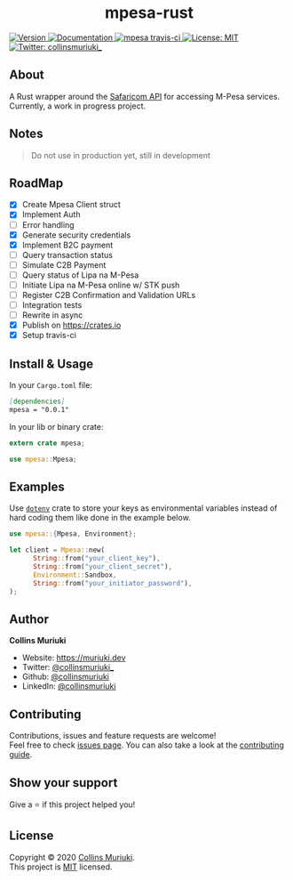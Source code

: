 <h1 align="center">mpesa-rust</h1>
<p>
   <a href="https://crates.io/crates/mpesa" target="_blank">
     <img alt="Version" src="https://img.shields.io/crates/v/mpesa" />
   </a>
  <a href="https://docs.rs/mpesa/0.1.0/mpesa/" target="_blank">
    <img alt="Documentation" src="https://img.shields.io/badge/documentation-yes-brightgreen.svg" />
  </a>
  <a href="https://travis-ci.com/collinsmuriuki/mpesa-rust" target="_blank">
      <img alt="mpesa travis-ci" src="https://travis-ci.com/collinsmuriuki/mpesa-rust.svg?branch=master" />
   </a>
  <a href="LICENSE" target="_blank">
    <img alt="License: MIT" src="https://img.shields.io/badge/License-MIT-yellow.svg" />
  </a>
  <a href="https://twitter.com/collinsmuriuki_" target="_blank">
    <img alt="Twitter: collinsmuriuki_" src="https://img.shields.io/twitter/follow/collinsmuriuki_.svg?style=social" />
  </a>
</p>

## About

A Rust wrapper around the [Safaricom API](https://developer.safaricom.co.ke/docs?shell#introduction) for accessing M-Pesa services.
Currently, a work in progress project.

## Notes
> Do not use in production yet, still in development

## RoadMap

- [x] Create Mpesa Client struct
- [x] Implement Auth
- [ ] Error handling
- [x] Generate security credentials
- [x] Implement B2C payment
- [ ] Query transaction status
- [ ] Simulate C2B Payment
- [ ] Query status of Lipa na M-Pesa
- [ ] Initiate Lipa na M-Pesa online w/ STK push
- [ ] Register C2B Confirmation and Validation URLs
- [ ] Integration tests
- [ ] Rewrite in async
- [x] Publish on https://crates.io
- [x] Setup travis-ci

## Install & Usage
In your `Cargo.toml` file:

```md
[dependencies]
mpesa = "0.0.1"
```

In your lib or binary crate:
```rs
extern crate mpesa;

use mpesa::Mpesa;
```

## Examples

Use [`dotenv`](https://docs.rs/dotenv/0.15.0/dotenv/fn.dotenv.html) crate to store your keys as environmental variables instead of hard coding them like done in the example below.

```rs
use mpesa::{Mpesa, Environment};

let client = Mpesa::new(
      String::from("your_client_key"),
      String::from("your_client_secret"),
      Environment::Sandbox,
      String::from("your_initiator_password"),
);
```

## Author

**Collins Muriuki**

* Website: https://muriuki.dev
* Twitter: [@collinsmuriuki\_](https://twitter.com/collinsmuriuki_)
* Github: [@collinsmuriuki](https://github.com/collinsmuriuki)
* LinkedIn: [@collinsmuriuki](https://linkedin.com/in/collinsmuriuki)

## Contributing

Contributions, issues and feature requests are welcome!<br />Feel free to check [issues page](https://github.com/collinsmuriuki/mpesa-rust/issues). You can also take a look at the [contributing guide](CONTRIBUTING.md).

## Show your support

Give a ⭐️ if this project helped you!

## License

Copyright © 2020 [Collins Muriuki](https://github.com/collinsmuriuki).<br />
This project is [MIT](LICENSE) licensed.